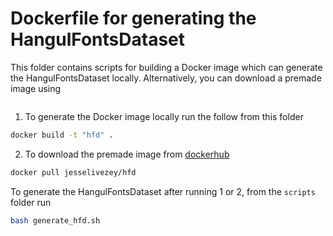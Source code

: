 # Dockerfile for generating the HangulFontsDataset

This folder contains scripts for building a Docker image which can generate the HangulFontsDataset locally. Alternatively, you can download a premade image using
```bash

```

1. To generate the Docker image locally run the follow from this folder
```bash
docker build -t "hfd" . 
```

2. To download the premade image from [dockerhub](https://hub.docker.com/r/jesselivezey/hfd)
```bash
docker pull jesselivezey/hfd
```

To generate the HangulFontsDataset after running 1 or 2, from the `scripts` folder run
```bash
bash generate_hfd.sh
```
